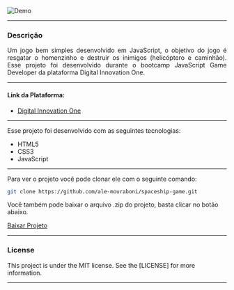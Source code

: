 ![Demo](readme/demo.gif)

---

<div style="text-align: justify">

### Descrição
Um jogo bem simples desenvolvido em JavaScript, o objetivo do jogo é resgatar o homenzinho e destruir os inimigos (helicóptero e caminhão). Esse projeto foi desenvolvido durante o bootcamp JavaScript Game Developer da plataforma Digital Innovation One.

</div>

---

#### Link da Plataforma:

* [Digital Innovation One](https://digitalinnovation.one/)

---

Esse projeto foi desenvolvido com as seguintes tecnologias:
* HTML5
* CSS3
* JavaScript

---

Para ver o projeto você pode clonar ele com o seguinte comando:    

```sh
git clone https://github.com/ale-mouraboni/spaceship-game.git
```  
  
Você também pode baixar o arquivo .zip do projeto, basta clicar no botão abaixo.  
  
[Baixar Projeto](https://github.com/ale-mouraboni/spaceship-game/archive/refs/heads/main.zip)

---

### License
This project is under the MIT license. See the [LICENSE] for more information.

---